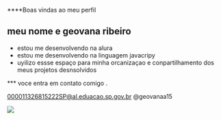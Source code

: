 ****Boas vindas ao meu perfil

meu nome e geovana ribeiro
- 
- estou me desenvolvendo na alura
- estou me desenvolvendo na linguagem javacripy
- uyilizo essse espaço para minha orcanizaçao e conpartilhamento dos meus projetos desnsolvidos

*** voce entra em contato comigo .

000011326815222SP@al.eduacao.sp.gov.br
@geovanaa15

![](https://media.tenor.com/blr6FM6KdrYAAAAM/baby-annoyed.gif)
